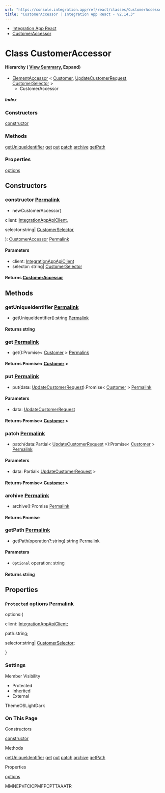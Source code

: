 ```yaml
---
url: "https://console.integration.app/ref/react/classes/CustomerAccessor.html"
title: "CustomerAccessor | Integration App React - v2.14.3"
---
```


- [Integration App React](https://console.integration.app/ref/react/index.html)
- [CustomerAccessor](https://console.integration.app/ref/react/classes/CustomerAccessor.html)

# Class CustomerAccessor

#### Hierarchy ( [View Summary](https://console.integration.app/ref/react/hierarchy.html\#CustomerAccessor), Expand)

- [ElementAccessor](https://console.integration.app/ref/react/classes/ElementAccessor.html) < [Customer](https://console.integration.app/ref/react/types/Customer.html), [UpdateCustomerRequest](https://console.integration.app/ref/react/types/UpdateCustomerRequest.html), [CustomerSelector](https://console.integration.app/ref/react/types/CustomerSelector.html) >
  - CustomerAccessor

##### Index

### Constructors

[constructor](https://console.integration.app/ref/react/classes/CustomerAccessor.html#constructor)

### Methods

[getUniqueIdentifier](https://console.integration.app/ref/react/classes/CustomerAccessor.html#getuniqueidentifier) [get](https://console.integration.app/ref/react/classes/CustomerAccessor.html#get) [put](https://console.integration.app/ref/react/classes/CustomerAccessor.html#put) [patch](https://console.integration.app/ref/react/classes/CustomerAccessor.html#patch) [archive](https://console.integration.app/ref/react/classes/CustomerAccessor.html#archive) [getPath](https://console.integration.app/ref/react/classes/CustomerAccessor.html#getpath)

### Properties

[options](https://console.integration.app/ref/react/classes/CustomerAccessor.html#options)

## Constructors

### constructor [Permalink](https://console.integration.app/ref/react/classes/CustomerAccessor.html\#constructor)

- newCustomerAccessor(

client: [IntegrationAppApiClient](https://console.integration.app/ref/react/classes/_integration-app_react.IntegrationAppApiClient.html),

selector:string\| [CustomerSelector](https://console.integration.app/ref/react/types/CustomerSelector.html),

): [CustomerAccessor](https://console.integration.app/ref/react/classes/CustomerAccessor.html) [Permalink](https://console.integration.app/ref/react/classes/CustomerAccessor.html#constructorcustomeraccessor)





#### Parameters



- client: [IntegrationAppApiClient](https://console.integration.app/ref/react/classes/_integration-app_react.IntegrationAppApiClient.html)
- selector: string\| [CustomerSelector](https://console.integration.app/ref/react/types/CustomerSelector.html)

#### Returns [CustomerAccessor](https://console.integration.app/ref/react/classes/CustomerAccessor.html)

## Methods

### getUniqueIdentifier [Permalink](https://console.integration.app/ref/react/classes/CustomerAccessor.html\#getuniqueidentifier)

- getUniqueIdentifier():string [Permalink](https://console.integration.app/ref/react/classes/CustomerAccessor.html#getuniqueidentifier-1)



#### Returns string


### get [Permalink](https://console.integration.app/ref/react/classes/CustomerAccessor.html\#get)

- get():Promise< [Customer](https://console.integration.app/ref/react/types/Customer.html) > [Permalink](https://console.integration.app/ref/react/classes/CustomerAccessor.html#get-1)



#### Returns Promise< [Customer](https://console.integration.app/ref/react/types/Customer.html) >


### put [Permalink](https://console.integration.app/ref/react/classes/CustomerAccessor.html\#put)

- put(data: [UpdateCustomerRequest](https://console.integration.app/ref/react/types/UpdateCustomerRequest.html)):Promise< [Customer](https://console.integration.app/ref/react/types/Customer.html) > [Permalink](https://console.integration.app/ref/react/classes/CustomerAccessor.html#put-1)





#### Parameters



- data: [UpdateCustomerRequest](https://console.integration.app/ref/react/types/UpdateCustomerRequest.html)

#### Returns Promise< [Customer](https://console.integration.app/ref/react/types/Customer.html) >

### patch [Permalink](https://console.integration.app/ref/react/classes/CustomerAccessor.html\#patch)

- patch(data:Partial< [UpdateCustomerRequest](https://console.integration.app/ref/react/types/UpdateCustomerRequest.html) >):Promise< [Customer](https://console.integration.app/ref/react/types/Customer.html) > [Permalink](https://console.integration.app/ref/react/classes/CustomerAccessor.html#patch-1)





#### Parameters



- data: Partial< [UpdateCustomerRequest](https://console.integration.app/ref/react/types/UpdateCustomerRequest.html) >

#### Returns Promise< [Customer](https://console.integration.app/ref/react/types/Customer.html) >

### archive [Permalink](https://console.integration.app/ref/react/classes/CustomerAccessor.html\#archive)

- archive():Promise<void> [Permalink](https://console.integration.app/ref/react/classes/CustomerAccessor.html#archive-1)



#### Returns Promise<void>


### getPath [Permalink](https://console.integration.app/ref/react/classes/CustomerAccessor.html\#getpath)

- getPath(operation?:string):string [Permalink](https://console.integration.app/ref/react/classes/CustomerAccessor.html#getpath-1)





#### Parameters



- `Optional` operation: string

#### Returns string

## Properties

### `Protected` options [Permalink](https://console.integration.app/ref/react/classes/CustomerAccessor.html\#options)

options:{

client: [IntegrationAppApiClient](https://console.integration.app/ref/react/classes/_integration-app_react.IntegrationAppApiClient.html);

path:string;

selector:string\| [CustomerSelector](https://console.integration.app/ref/react/types/CustomerSelector.html);

}

### Settings

Member Visibility

- Protected
- Inherited
- External

ThemeOSLightDark

### On This Page

Constructors

[constructor](https://console.integration.app/ref/react/classes/CustomerAccessor.html#constructor)

Methods

[getUniqueIdentifier](https://console.integration.app/ref/react/classes/CustomerAccessor.html#getuniqueidentifier) [get](https://console.integration.app/ref/react/classes/CustomerAccessor.html#get) [put](https://console.integration.app/ref/react/classes/CustomerAccessor.html#put) [patch](https://console.integration.app/ref/react/classes/CustomerAccessor.html#patch) [archive](https://console.integration.app/ref/react/classes/CustomerAccessor.html#archive) [getPath](https://console.integration.app/ref/react/classes/CustomerAccessor.html#getpath)

Properties

[options](https://console.integration.app/ref/react/classes/CustomerAccessor.html#options)

MMNEPVFCICPMFPCPTTAAATR